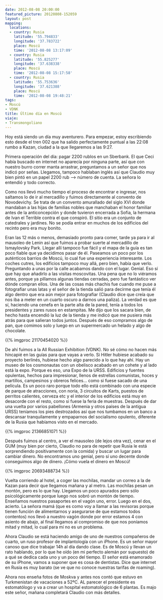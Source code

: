 ```yaml
---
date: 2012-08-08 20:00:00
featured_picture: 20120808-152059
layout: post
mapping:
  locations:
  - country: Rusia
    latitude: '55.794833'
    longitude: '37.783722'
    place: Moscú
    time: '2012-08-08 13:17:09'
  - country: Rusia
    latitude: '55.825277'
    longitude: '37.638338'
    place: Moscú
    time: '2012-08-08 15:17:58'
  - country: Rusia
    latitude: '55.753636'
    longitude: '37.621388'
    place: Moscú
    time: '2012-08-08 19:48:21'
tags:
- Moscú
- VDNK
title: Último día en Moscú
viaje:
- Transmongoliano
---
```


Hoy está siendo un día muy aventurero. Para empezar, estoy escribiendo esto desde el tren 002 que ha salido perfectamente puntual a las 22:08 rumbo a Kazan, ciudad a la que llegaremos a las 9:27.

Primera operación del día: pagar 2200 rublos en un Sberbank. El que Ceci había buscado en internet no aparecía por ninguna parte, así que con nuestro burro correr manta arrastrar, preguntamos a un señor que nos indicó por señas. Llegamos, tampoco hablaban inglés así que Claudio muy bien pintó en un papel 2200 rub --> número de cuenta. La señora lo entendió y todo correcto.

Como nos llevó mucho tiempo el proceso de encontrar e ingresar, nos saltamos lo de ir al mercadillo y fuimos directamente al convento de Novodevichy. Se trata de un convento amurallado del siglo XVI donde mandaban a las hijas de familias nobles que manchaban el honor familiar antes de la anticoncepción y donde tuvieron encerrada a Sofia, la hermana de Ivan el Terrible contra el que conspiró. El sitio era un conjunto de catedrales y jardines. No se podía entrar en muchos de los edificios del recinto pero era muy bonito.

Eran las 12 más o menos, demasiado pronto para comer, tarde ya para ir al mausoleo de Lenin así que fuimos a probar suerte al mercadillo de Ismaylovsky Park. Llegar allí tampoco fue fácil y el mapa de la guía es tan poco fiable que ya decidimos pasar de él. Paseamos un poco por los auténticos barrios de Moscú, lo cual fue una experiencia interesante. Los coches cutres, los edificios tampoco muy allá, pero bien, había que verlo. Preguntando a unas por la calle acabamos dando con el lugar. Genial. Eso sí que hay que añadirlo a las visitas moscovitas. Una pena que no lo viéramos antes, porque ya pillamos algunas tiendas cerradas, pero fue fantástico ver dónde compran ellos. Una de las cosas más chachis fue cuando me puse a fotografiar unas latas y el señor de la tienda salió para decirme que tenía él algo dentro que era aún mejor para fotografiar (Claudio dice que creía que nos iba a meter en un cuarto oscuro a darnos una paliza). La verdad es que sí, haciendo una cenefa en la parte alta de la pared, tenía a todos los presidentes y zares rusos en estampitas. Me dijo que los sacara bien, de hecho hasta encendió la luz de la tienda y me indicó que me pusiera más atrás para que salieran todos juntos. Después de eso compramos algo de pan, que comimos solo y luego en un supermercado un helado y algo de chocolate.

{{% imgproc 21170454020 %}}

De ahí fuimos a la All Russian Exhibition (VDNK). No sé cómo no hacen más hincapié en las guías para que vayas a verlo. Si Hitler hubiese acabado su proyecto berlinés, hubiese hecho algo parecido a lo que hay ahí. Hay un museo de los cosmonautas con un obelisco acabado en un cohete y al lado está la expo. Porque es eso, una Expo de la URSS. Edificios y fuentes opulentas, hechos para impresionar, llenos de estrellas comunistas, hoces y martillos, campesinos y obreros felices... como si fuese sacado de una película. Es un poco raro porque todo ello está combinado con una especie de parque de atracciones, con noria, 3 circuitos de Karts, puestos de perritos calientes, cerveza etc y el interior de los edificios está muy en desacorde con el resto, como si fuese la feria de muestras. Después de dar una vuelta por varios pabellones (Armenia y otros países de la antigua URSS) teníamos los pies destrozados así que nos tumbamos en un banco a descansar tranquilamente y empaparnos del socialismo opulento, diferente de la Rusia que habíamos visto en el mercado.

{{% imgproc 21366851071 %}}

Después fuimos al centro, a ver el mausoleo (de lejos otra vez), cenar en el GUM (muy bien por cierto, Claudio no para de repetir que Rusia le está sorprendiendo positivamente con la comida) y buscar un lugar para cambiar dinero. No encontramos uno genial, pero sí uno decente donde conseguimos algo de dinero. ¡Cómo vuela el dinero en Moscú!

{{% imgproc 20693488734 %}}

Vuelta corriendo al hotel, a coger las mochilas, mandar un correo a la de Kazan para decir que llegamos mañana y al metro. Las mochilas pesan un montón, pero es lo que hay. Llegamos un poco apurados pero sólo psicológicamente porque luego nos sobró un montón de tiempo. Enseñamos nuestros pasaportes en el vagón uno, error. Luego en el dos, acierto. La señora mamá (que es como voy a llamar a las revisoras porque tienen función de alimentarnos y asegurarse de que estamos todos contentos) nos llevó a nuestro vagón donde por error estamos 4 con asiento de abajo, al final llegamos al compromiso de que nos poníamos mitad y mitad, lo cual para mí no es un problema.

Ahora Claudio se está haciendo amigo de uno de nuestros compañeros de cuarto, un ruso profesor de implantología con un iPhone. Es un señor mayor canoso que dice trabajar 14h al día dando clase. Es de Moscú y llevan un rato hablando, por lo que he oído (en mi perfecto alemán por supuesto) de a qué se dedica cada uno y un poco del tiempo. El señor está enamorado de su iPhone, vamos a suponer que es cosa de dentistas. Dice que internet en Rusia es muy barato (se ve que no conoce nuestras tarifas de roaming).

Ahora nos enseña fotos de Moskva y antes nos contó que estuvo en Turkmenistan de vacaciones a 52ºC. AL parecer el presidente es estomatólogo y va a crear un hospital estomatológico de 6 plantas. Es majo este señor, mañana completará Claudio con más detalles.